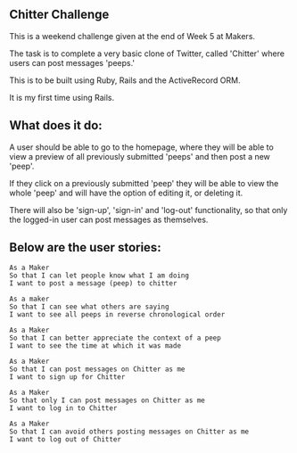 ## Chitter Challenge

This is a weekend challenge given at the end of Week 5 at Makers.

The task is to complete a very basic clone of Twitter, called 'Chitter' where users can post messages 'peeps.'

This is to be built using Ruby, Rails and the ActiveRecord ORM.

It is my first time using Rails.

## What does it do:

A user should be able to go to the homepage, where they will be able to view a preview of all previously submitted 'peeps' and then post a new 'peep'.

If they click on a previously submitted 'peep' they will be able to view the whole 'peep' and will have the option of editing it, or deleting it.

There will also be 'sign-up', 'sign-in' and 'log-out' functionality, so that only the logged-in user can post messages as themselves.


## Below are the user stories:
```
As a Maker
So that I can let people know what I am doing  
I want to post a message (peep) to chitter

As a maker
So that I can see what others are saying  
I want to see all peeps in reverse chronological order

As a Maker
So that I can better appreciate the context of a peep
I want to see the time at which it was made

As a Maker
So that I can post messages on Chitter as me
I want to sign up for Chitter

As a Maker
So that only I can post messages on Chitter as me
I want to log in to Chitter

As a Maker
So that I can avoid others posting messages on Chitter as me
I want to log out of Chitter
```
